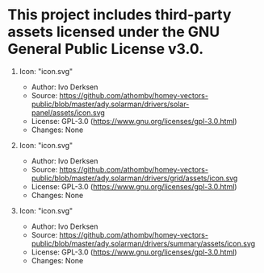 # This project includes third-party assets licensed under the GNU General Public License v3.0.

1. Icon: "icon.svg"
   * Author: Ivo Derksen
   * Source: https://github.com/athombv/homey-vectors-public/blob/master/ady.solarman/drivers/solar-panel/assets/icon.svg
   * License: GPL-3.0 (https://www.gnu.org/licenses/gpl-3.0.html)
   * Changes: None

1. Icon: "icon.svg"
   * Author: Ivo Derksen
   * Source: https://github.com/athombv/homey-vectors-public/blob/master/ady.solarman/drivers/grid/assets/icon.svg
   * License: GPL-3.0 (https://www.gnu.org/licenses/gpl-3.0.html)
   * Changes: None

1. Icon: "icon.svg"
   * Author: Ivo Derksen
   * Source: https://github.com/athombv/homey-vectors-public/blob/master/ady.solarman/drivers/summary/assets/icon.svg
   * License: GPL-3.0 (https://www.gnu.org/licenses/gpl-3.0.html)
   * Changes: None

